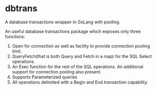 # dbtrans
A database transactions wrapper in GoLang with pooling.

An useful database transactions package which exposes only three functions:

1) Open for connection as well as facility to provide connection pooling limit.
2) QueryFetch(that is both Query and Fetch in a map) for the SQL Select operations. 
3) An Exec function for the rest of the SQL operations. An additional support for connection pooling also present.
4) Supports Parameterized queries
5) All operations delimited with a Begin and End transaction capability.
